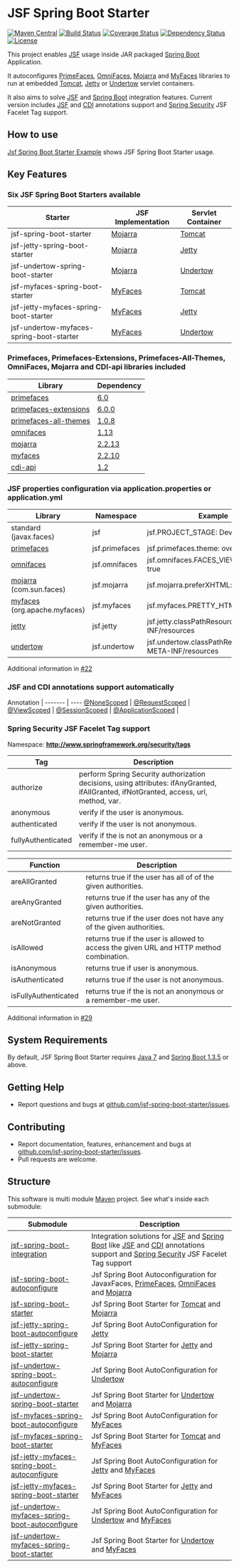 JSF Spring Boot Starter
=============================
[![Maven Central](https://maven-badges.herokuapp.com/maven-central/com.github.persapiens/jsf-spring-boot-starter/badge.svg)](https://maven-badges.herokuapp.com/maven-central/com.github.persapiens/jsf-spring-boot-starter)
[![Build Status](https://travis-ci.org/persapiens/jsf-spring-boot-starter.svg?branch=master)](https://travis-ci.org/persapiens/jsf-spring-boot-starter)
[![Coverage Status](https://coveralls.io/repos/github/persapiens/jsf-spring-boot-starter/badge.svg?branch=master)](https://coveralls.io/github/persapiens/jsf-spring-boot-starter?branch=master)
[![Dependency Status](https://www.versioneye.com/user/projects/573daf0bce8d0e004505e961/badge.svg?style=flat)](https://www.versioneye.com/user/projects/573daf0bce8d0e004505e961)
[![License](http://img.shields.io/:license-apache-blue.svg)](http://www.apache.org/licenses/LICENSE-2.0.html)

This project enables [JSF](http://www.oracle.com/technetwork/java/javaee/javaserverfaces-139869.html) usage inside JAR packaged [Spring Boot](http://projects.spring.io/spring-boot/) Application. 

It autoconfigures [PrimeFaces](http://primefaces.org/), [OmniFaces](http://omnifaces.org/), [Mojarra](https://javaserverfaces.java.net/) and [MyFaces](http://myfaces.apache.org/) libraries to run at embedded [Tomcat](http://tomcat.apache.org/), [Jetty](http://www.eclipse.org/jetty) or [Undertow](http://undertow.io) servlet containers.

It also aims to solve [JSF](http://www.oracle.com/technetwork/java/javaee/javaserverfaces-139869.html) and [Spring Boot](http://projects.spring.io/spring-boot/) integration features. Current version includes [JSF](http://www.oracle.com/technetwork/java/javaee/javaserverfaces-139869.html) and [CDI](http://www.cdi-spec.org/) annotations support and [Spring Security](http://projects.spring.io/spring-security/) JSF Facelet Tag support.


## How to use

[Jsf Spring Boot Starter Example](https://github.com/persapiens/jsf-spring-boot-starter-example) shows JSF Spring Boot Starter usage.

## Key Features

### Six JSF Spring Boot Starters available

Starter | JSF Implementation | Servlet Container
------------ | ------------- | -------------
jsf-spring-boot-starter | [Mojarra](https://javaserverfaces.java.net/) | [Tomcat](http://tomcat.apache.org/)
jsf-jetty-spring-boot-starter | [Mojarra](https://javaserverfaces.java.net/) | [Jetty](http://www.eclipse.org/jetty)
jsf-undertow-spring-boot-starter | [Mojarra](https://javaserverfaces.java.net/) | [Undertow](http://undertow.io)
jsf-myfaces-spring-boot-starter | [MyFaces](http://myfaces.apache.org/) | [Tomcat](http://tomcat.apache.org/)
jsf-jetty-myfaces-spring-boot-starter | [MyFaces](http://myfaces.apache.org/) | [Jetty](http://www.eclipse.org/jetty)
jsf-undertow-myfaces-spring-boot-starter | [MyFaces](http://myfaces.apache.org/) | [Undertow](http://undertow.io)

### Primefaces, Primefaces-Extensions, Primefaces-All-Themes, OmniFaces, Mojarra and CDI-api libraries included

Library | Dependency
------------ | -------------
[primefaces](http://primefaces.org/) | [6.0](http://search.maven.org/#artifactdetails\|org.primefaces\|primefaces\|6.0\|jar)
[primefaces-extensions](http://primefaces-extensions.github.io/) | [6.0.0](http://search.maven.org/#artifactdetails\|org.primefaces.extensions\|primefaces-extensions\|6.0.0\|jar)
[primefaces-all-themes](http://primefaces.org/) | [1.0.8](http://search.maven.org/#artifactdetails\|org.primefaces.extensions\|all-themes\|1.0.8\|jar)
[omnifaces](http://omnifaces.org/) | [1.13](http://search.maven.org/#artifactdetails\|org.omnifaces\|omnifaces\|1.13\|jar)
[mojarra](https://javaserverfaces.java.net/) | [2.2.13](http://search.maven.org/#artifactdetails\|org.glassfish\|javax.faces\|2.2.13\|jar) 
[myfaces](http://myfaces.apache.org/) | [2.2.10](http://search.maven.org/#artifactdetails\|org.apache.myfaces.core\|myfaces-bundle\|2.2.10\|jar)
[cdi-api](http://www.cdi-spec.org/) | [1.2](http://search.maven.org/#artifactdetails\|javax.enterprise\|cdi-api\|1.2\|jar)

### JSF properties configuration via application.properties or application.yml

Library | Namespace | Example | Full Example
------------ | ------------- | --------- | ---------
standard (javax.faces) | jsf | jsf.PROJECT_STAGE: Development | [application.yml](https://github.com/persapiens/jsf-spring-boot-starter/blob/master/jsf-spring-boot-autoconfigure/src/test/resources/application.yml)
[primefaces](http://primefaces.org/) | jsf.primefaces | jsf.primefaces.theme: overcast | [application.yml](https://github.com/persapiens/jsf-spring-boot-starter/blob/master/jsf-primefaces-spring-boot-autoconfigure/src/test/resources/application.yml)
[omnifaces](http://omnifaces.org/) | jsf.omnifaces | jsf.omnifaces.FACES_VIEWS_ENABLED: true | [application.yml](https://github.com/persapiens/jsf-spring-boot-starter/blob/master/jsf-omnifaces-spring-boot-autoconfigure/src/test/resources/application.yml)
[mojarra](https://javaserverfaces.java.net/) (com.sun.faces) | jsf.mojarra | jsf.mojarra.preferXHTML: true | [application.yml](https://github.com/persapiens/jsf-spring-boot-starter/blob/master/jsf-mojarra-spring-boot-autoconfigure/src/test/resources/application.yml)
[myfaces](http://myfaces.apache.org/) (org.apache.myfaces) | jsf.myfaces | jsf.myfaces.PRETTY_HTML: true | [application.yml](https://github.com/persapiens/jsf-spring-boot-starter/blob/master/jsf-myfaces-spring-boot-autoconfigure/src/test/resources/application.yml)
[jetty](http://www.eclipse.org/jetty) | jsf.jetty | jsf.jetty.classPathResource: META-INF/resources | [application.yml](https://github.com/persapiens/jsf-spring-boot-starter/blob/master/jsf-jetty-spring-boot-autoconfigure/src/test/resources/application.yml)
[undertow](http://undertow.io) | jsf.undertow | jsf.undertow.classPathResource: META-INF/resources | [application.yml](https://github.com/persapiens/jsf-spring-boot-starter/blob/master/jsf-undertow-spring-boot-autoconfigure/src/test/resources/application.yml)

Additional information in [#22](https://github.com/persapiens/jsf-spring-boot-starter/issues/22)

### JSF and CDI annotations support automatically

Annotation |
------- | ----
[@NoneScoped](http://docs.oracle.com/javaee/7/api/javax/faces/bean/NoneScoped.html) |
[@RequestScoped](http://docs.oracle.com/javaee/7/api/javax/enterprise/context/RequestScoped.html) |
[@ViewScoped](http://docs.oracle.com/javaee/7/api/javax/faces/view/ViewScoped.html) |
[@SessionScoped](http://docs.oracle.com/javaee/7/api/javax/enterprise/context/SessionScoped.html) |
[@ApplicationScoped](http://docs.oracle.com/javaee/7/api/javax/enterprise/context/ApplicationScoped.html) |

### Spring Security JSF Facelet Tag support 

Namespace: **http://www.springframework.org/security/tags**

Tag | Description
------------ | -------------
authorize | perform Spring Security authorization decisions, using attributes: ifAnyGranted, ifAllGranted, ifNotGranted, access, url, method, var.
anonymous | verify if the user is anonymous.
authenticated | verify if the user is not anonymous.
fullyAuthenticated | verify if the is not an anonymous or a remember-me user.

Function | Description
------------ | -------------
areAllGranted | returns true if the user has all of of the given authorities.
areAnyGranted | returns true if the user has any of the given authorities.
areNotGranted | returns true if the user does not have any of the given authorities.
isAllowed | returns true if the user is allowed to access the given URL and HTTP method combination.
isAnonymous | returns true if user is anonymous.
isAuthenticated | returns true if the user is not anonymous.
isFullyAuthenticated | returns true if the is not an anonymous or a remember-me user.

Additional information in [#29](https://github.com/persapiens/jsf-spring-boot-starter/issues/29)

## System Requirements

By default, JSF Spring Boot Starter requires [Java 7](http://java.com) and [Spring Boot 1.3.5](http://projects.spring.io/spring-boot/) or above.

## Getting Help

* Report questions and bugs at [github.com/jsf-spring-boot-starter/issues](https://github.com/persapiens/jsf-spring-boot-starter/issues).

## Contributing

* Report documentation, features, enhancement and bugs at [github.com/jsf-spring-boot-starter/issues](https://github.com/persapiens/jsf-spring-boot-starter/issues).
* Pull requests are welcome.

## Structure

This software is multi module [Maven](http://maven.apache.org) project. See what's inside each submodule:

Submodule | Description
------------ | -------------
[jsf-spring-boot-integration](jsf-spring-boot-integration)	| Integration solutions for [JSF](http://www.oracle.com/technetwork/java/javaee/javaserverfaces-139869.html) and [Spring Boot](http://projects.spring.io/spring-boot/) like [JSF](http://www.oracle.com/technetwork/java/javaee/javaserverfaces-139869.html) and [CDI](http://www.cdi-spec.org/) annotations support and [Spring Security](http://projects.spring.io/spring-security/) JSF Facelet Tag support
[jsf-spring-boot-autoconfigure](jsf-spring-boot-autoconfigure)	| Jsf Spring Boot Autoconfiguration for JavaxFaces, [PrimeFaces](http://primefaces.org/), [OmniFaces](http://omnifaces.org/) and [Mojarra](https://javaserverfaces.java.net/)
[jsf-spring-boot-starter](jsf-spring-boot-starter)	| Jsf Spring Boot Starter for [Tomcat](http://tomcat.apache.org/) and [Mojarra](https://javaserverfaces.java.net/)
[jsf-jetty-spring-boot-autoconfigure](jsf-jetty-spring-boot-autoconfigure)	| Jsf Spring Boot AutoConfiguration for [Jetty](http://www.eclipse.org/jetty)
[jsf-jetty-spring-boot-starter](jsf-jetty-spring-boot-starter)	| Jsf Spring Boot Starter for [Jetty](http://www.eclipse.org/jetty) and [Mojarra](https://javaserverfaces.java.net/)
[jsf-undertow-spring-boot-autoconfigure](jsf-undertow-spring-boot-autoconfigure) | Jsf Spring Boot AutoConfiguration for [Undertow](http://undertow.io)
[jsf-undertow-spring-boot-starter](jsf-undertow-spring-boot-starter) | Jsf Spring Boot Starter for [Undertow](http://undertow.io) and [Mojarra](https://javaserverfaces.java.net/)
[jsf-myfaces-spring-boot-autoconfigure](jsf-myfaces-spring-boot-autoconfigure)	| Jsf Spring Boot AutoConfiguration for [MyFaces](http://myfaces.apache.org/)
[jsf-myfaces-spring-boot-starter](jsf-myfaces-spring-boot-starter)	| Jsf Spring Boot Starter for [Tomcat](http://tomcat.apache.org/) and [MyFaces](http://myfaces.apache.org/)
[jsf-jetty-myfaces-spring-boot-autoconfigure](jsf-jetty-myfaces-spring-boot-autoconfigure)	| Jsf Spring Boot AutoConfiguration for [Jetty](http://www.eclipse.org/jetty) and [MyFaces](http://myfaces.apache.org/)
[jsf-jetty-myfaces-spring-boot-starter](jsf-jetty-myfaces-spring-boot-starter)	| Jsf Spring Boot Starter for [Jetty](http://www.eclipse.org/jetty) and [MyFaces](http://myfaces.apache.org/)
[jsf-undertow-myfaces-spring-boot-autoconfigure](jsf-undertow-myfaces-spring-boot-autoconfigure) | Jsf Spring Boot AutoConfiguration for [Undertow](http://undertow.io) and [MyFaces](http://myfaces.apache.org/)
[jsf-undertow-myfaces-spring-boot-starter](jsf-undertow-myfaces-spring-boot-starter) | Jsf Spring Boot Starter for [Undertow](http://undertow.io) and [MyFaces](http://myfaces.apache.org/)
